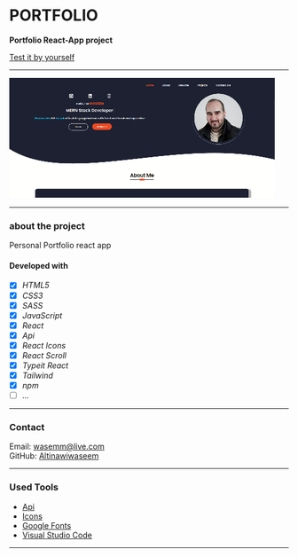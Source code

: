 # PORTFOLIO

**Portfolio React-App project**

[Test it by yourself](https://altinawiwaseem.vercel.app/)

---

![layout](./src/assets/img/readme.gif)

---

### about the project

Personal Portfolio react app

#### Developed with

- [x] _HTML5_
- [x] _CSS3_
- [x] _SASS_
- [x] _JavaScript_
- [x] _React_
- [x] _Api_
- [x] _React Icons_
- [x] _React Scroll_
- [x] _Typeit React_
- [x] _Tailwind_
- [x] _npm_
- [ ] _..._

---

### Contact

Email: <wasemm@live.com><br>
GitHub: [Altinawiwaseem](https://github.com/altinawiwaseem)

---

### Used Tools

- [Api](https://disease.sh/)
- [Icons](https://react-icons.github.io/react-icons/)
- [Google Fonts](https://fonts.google.com/)
- [Visual Studio Code](https://code.visualstudio.com/)

---

